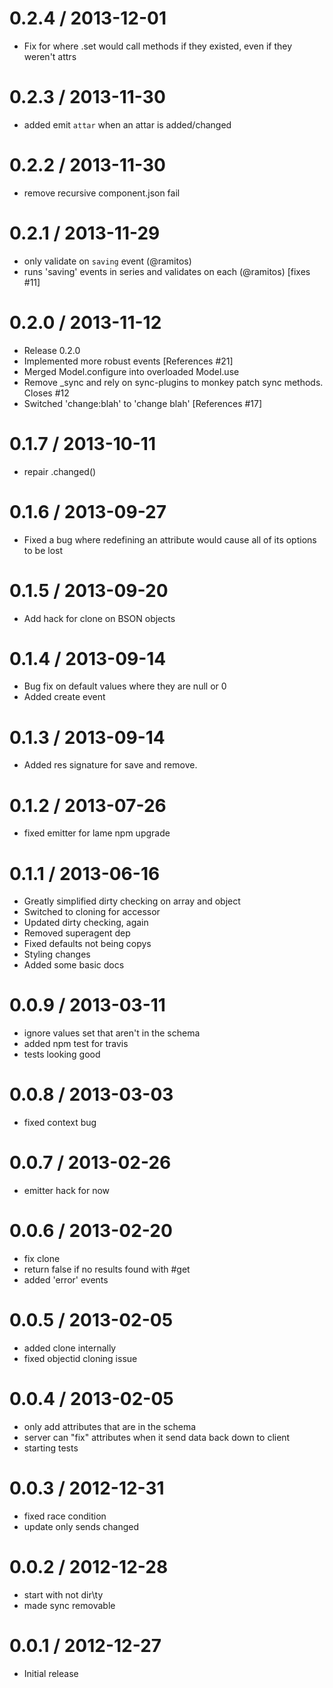 
0.2.4 / 2013-12-01 
==================

 * Fix for where .set would call methods if they existed, even if they weren't attrs

0.2.3 / 2013-11-30 
==================

 * added emit `attar` when an attar is added/changed

0.2.2 / 2013-11-30
==================

 * remove recursive component.json fail

0.2.1 / 2013-11-29
==================

 * only validate on `saving` event (@ramitos)
 * runs 'saving' events in series and validates on each (@ramitos) [fixes #11]

0.2.0 / 2013-11-12
==================

 * Release 0.2.0
 * Implemented more robust events [References #21]
 * Merged Model.configure into overloaded Model.use
 * Remove _sync and rely on sync-plugins to monkey patch sync methods. Closes #12
 * Switched 'change:blah' to 'change blah' [References #17]

0.1.7 / 2013-10-11
==================

  * repair .changed()

0.1.6 / 2013-09-27
==================

 * Fixed a bug where redefining an attribute would cause all of its options to be lost

0.1.5 / 2013-09-20
==================

  * Add hack for clone on BSON objects

0.1.4 / 2013-09-14
==================

  * Bug fix on default values where they are null or 0
  * Added create event

0.1.3 / 2013-09-14
==================

  * Added res signature for save and remove.

0.1.2 / 2013-07-26
==================

 * fixed emitter for lame npm upgrade

0.1.1 / 2013-06-16
==================

 * Greatly simplified dirty checking on array and object
 * Switched to cloning for accessor
 * Updated dirty checking, again
 * Removed superagent dep
 * Fixed defaults not being copys
 * Styling changes
 * Added some basic docs

0.0.9 / 2013-03-11
==================

  * ignore values set that aren't in the schema
  * added npm test for travis
  * tests looking good

0.0.8 / 2013-03-03
==================

  * fixed context bug

0.0.7 / 2013-02-26
==================

  * emitter hack for now

0.0.6 / 2013-02-20
==================

  * fix clone
  * return false if no results found with #get
  * added 'error' events

0.0.5 / 2013-02-05
==================

  * added clone internally
  * fixed objectid cloning issue

0.0.4 / 2013-02-05
==================

  * only add attributes that are in the schema
  * server can "fix" attributes when it send data back down to client
  * starting tests

0.0.3 / 2012-12-31
==================

  * fixed race condition
  * update only sends changed

0.0.2 / 2012-12-28
==================

  * start with not dir\ty
  * made sync removable

0.0.1 / 2012-12-27
==================

  * Initial release
